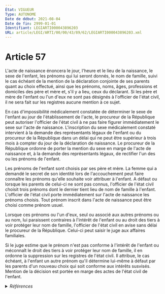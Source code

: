 ```yaml
---
État: VIGUEUR
Type: AUTONOME
Date de début: 2021-08-04
Date de fin: 2999-01-01
Identifiant: LEGIARTI000043896203
URL: article/LEGI/ARTI/00/00/43/89/62/LEGIARTI000043896203.xml
---
```


<h1>Article 57</h1>

L'acte de naissance énoncera le jour, l'heure et le lieu de la naissance, le
sexe de l'enfant, les prénoms qui lui seront donnés, le nom de famille, suivi le
cas échéant de la mention de la déclaration conjointe de ses parents quant au
choix effectué, ainsi que les prénoms, noms, âges, professions et domiciles des
père et mère et, s'il y a lieu, ceux du déclarant. Si les père et mère de
l'enfant ou l'un d'eux ne sont pas désignés à l'officier de l'état civil, il ne
sera fait sur les registres aucune mention à ce sujet.<br />

En cas d'impossibilité médicalement constatée de déterminer le sexe de l'enfant
au jour de l'établissement de l'acte, le procureur de la République peut
autoriser l'officier de l'état civil à ne pas faire figurer immédiatement le
sexe sur l'acte de naissance. L'inscription du sexe médicalement constaté
intervient à la demande des représentants légaux de l'enfant ou du procureur de
la République dans un délai qui ne peut être supérieur à trois mois à compter du
jour de la déclaration de naissance. Le procureur de la République ordonne de
porter la mention du sexe en marge de l'acte de naissance et, à la demande des
représentants légaux, de rectifier l'un des ou les prénoms de l'enfant.<br />

Les prénoms de l'enfant sont choisis par ses père et mère. La femme qui a
demandé le secret de son identité lors de l'accouchement peut faire connaître
les prénoms qu'elle souhaite voir attribuer à l'enfant. A défaut ou lorsque les
parents de celui-ci ne sont pas connus, l'officier de l'état civil choisit trois
prénoms dont le dernier tient lieu de nom de famille à l'enfant. L'officier de
l'état civil porte immédiatement sur l'acte de naissance les prénoms choisis.
Tout prénom inscrit dans l'acte de naissance peut être choisi comme prénom
usuel.<br />

Lorsque ces prénoms ou l'un d'eux, seul ou associé aux autres prénoms ou au nom,
lui paraissent contraires à l'intérêt de l'enfant ou au droit des tiers à voir
protéger leur nom de famille, l'officier de l'état civil en avise sans délai le
procureur de la République. Celui-ci peut saisir le juge aux affaires
familiales.<br />

Si le juge estime que le prénom n'est pas conforme à l'intérêt de l'enfant ou
méconnaît le droit des tiers à voir protéger leur nom de famille, il en ordonne
la suppression sur les registres de l'état civil. Il attribue, le cas échéant, à
l'enfant un autre prénom qu'il détermine lui-même à défaut par les parents d'un
nouveau choix qui soit conforme aux intérêts susvisés. Mention de la décision
est portée en marge des actes de l'état civil de l'enfant.


<details>
  <summary><em>Références</em></summary>

  <h2>Articles faisant référence à l'article</h2>
  
  <ul>
    <li>
      <a href="https://legal.tricoteuses.fr//redirection/LEGIARTI000043886119?vers=git&vers=legifrance">LOI n° 2021-1017 du 2 août 2021 relative à la bioéthique - article 30 PARTIELLEMENT_MODIF VIGUEUR, en vigueur depuis le 2021-08-04</a> MODIFIE source
    </li>
  </ul>
  
  <h2>Références faites par l'article</h2>
  
  <ul>
    <li>
      1962-07-19 CITATION cible <a href="https://legal.tricoteuses.fr//redirection/LEGIARTI000006709977?vers=git&vers=legifrance">Décret n°62-840 du 19 juillet 1962 relatif à la protection maternelle et infantile. - article 8 AUTONOME ABROGE, en vigueur du 1962-07-24 au 1992-08-12</a>
    </li>
    <li>
      1962-08-03 CITATION cible <a href="https://legal.tricoteuses.fr//redirection/LEGIARTI000006285961?vers=git&vers=legifrance">Décret n°62-921 du 3 août 1962 modifiant certaines règles relatives aux actes de l'état civil - article 14 AUTONOME MODIFIE, en vigueur du 1962-08-09 au 2011-03-01</a>
    </li>
    <li>
      1993-09-16 CITATION cible <a href="https://legal.tricoteuses.fr//redirection/LEGIARTI000039342734?vers=git&vers=legifrance">Décret n°93-1091 du 16 septembre 1993 fixant certaines modalités d'application de la loi n° 93-22 du 8 janvier 1993 modifiant le code civil relative à l'état civil, à la famille et aux droits de l'enfant et instituant le juge aux affaires familiales - article 22 AUTONOME VIGUEUR, en vigueur depuis le 2020-01-01</a>
    </li>
    <li>
      2002-03-04 CITATION cible <a href="https://legal.tricoteuses.fr//redirection/LEGIARTI000006208791?vers=git&vers=legifrance">Loi n° 2002-304 du 4 mars 2002 relative au nom de famille - article 24 AUTONOME VIGUEUR, en vigueur depuis le 2005-01-01</a>
    </li>
    <li>
      2017-03-29 CITATION cible <a href="https://legal.tricoteuses.fr//redirection/LEGIARTI000034321559?vers=git&vers=legifrance">Décret n° 2017-450 du 29 mars 2017 relatif aux procédures de changement de prénom et de modification de la mention du sexe à l'état civil - article 2 ENTIEREMENT_MODIF</a>
    </li>
    <li>
      2021-08-02 MODIFIE cible <a href="https://legal.tricoteuses.fr//redirection/LEGIARTI000043886119?vers=git&vers=legifrance">LOI n° 2021-1017 du 2 août 2021 relative à la bioéthique - article 30 PARTIELLEMENT_MODIF VIGUEUR, en vigueur depuis le 2021-08-04</a>
    </li>
    <li>
      2999-01-01 CITATION cible <a href="https://legal.tricoteuses.fr//redirection/LEGIARTI000006448105?vers=git&vers=legifrance">Code civil - article 2290 AUTONOME TRANSFERE, en vigueur du 2004-06-01 au 2006-03-24</a>
    </li>
    <li>
      2999-01-01 CITATION cible <a href="https://legal.tricoteuses.fr//redirection/LEGIARTI000006450484?vers=git&vers=legifrance">Code civil - article 2495 AUTONOME ABROGE, en vigueur du 2006-03-24 au 2011-03-31</a>
    </li>
    <li>
      2999-01-01 CITATION cible <a href="https://legal.tricoteuses.fr//redirection/LEGIARTI000006450499?vers=git&vers=legifrance">Code civil - article 2499-1 AUTONOME ABROGE, en vigueur du 2006-07-25 au 2019-03-01</a>
    </li>
    <li>
      2999-01-01 CITATION cible <a href="https://legal.tricoteuses.fr//redirection/LEGIARTI000006421034?vers=git&vers=legifrance">Code civil - article 58 AUTONOME VIGUEUR, en vigueur depuis le 1993-01-09</a>
    </li>
    <li>
      2999-01-01 CITATION cible <a href="https://legal.tricoteuses.fr//redirection/LEGIARTI000006421160?vers=git&vers=legifrance">Code civil - article 70 AUTONOME MODIFIE, en vigueur du 1933-02-02 au 2007-03-01</a>
    </li>
    <li>
      2999-01-01 CITATION cible <a href="https://legal.tricoteuses.fr//redirection/LEGIARTI000034325625?vers=git&vers=legifrance">Code de procédure civile - article 1055-1 AUTONOME VIGUEUR, en vigueur depuis le 2017-04-01</a>
    </li>
    <li>
      2999-01-01 CITATION cible <a href="https://legal.tricoteuses.fr//redirection/LEGIARTI000042597238?vers=git&vers=legifrance">Code de procédure civile - article 1055-3 AUTONOME VIGUEUR, en vigueur depuis le 2021-01-01</a>
    </li>
    <li>
      2999-01-01 CITATION cible <a href="https://legal.tricoteuses.fr//redirection/LEGIARTI000034325606?vers=git&vers=legifrance">Code de procédure civile - article 1055-4 AUTONOME VIGUEUR, en vigueur depuis le 2017-04-01</a>
    </li>
    <li>
      2999-01-01 CITATION cible <a href="https://legal.tricoteuses.fr//redirection/LEGIARTI000039387965?vers=git&vers=legifrance">Code de procédure civile - article 1055-5 AUTONOME MODIFIE, en vigueur du 2020-01-01 au 2022-03-03</a>
    </li>
    <li>
      2999-01-01 CITATION cible <a href="https://legal.tricoteuses.fr//redirection/LEGIARTI000025191491?vers=git&vers=legifrance">Code de procédure civile - article 1056-1 AUTONOME VIGUEUR, en vigueur depuis le 2012-01-23</a>
    </li>
    <li>
      CODIFICATION source Loi 1803-03-11
    </li>
  </ul>
</details>
